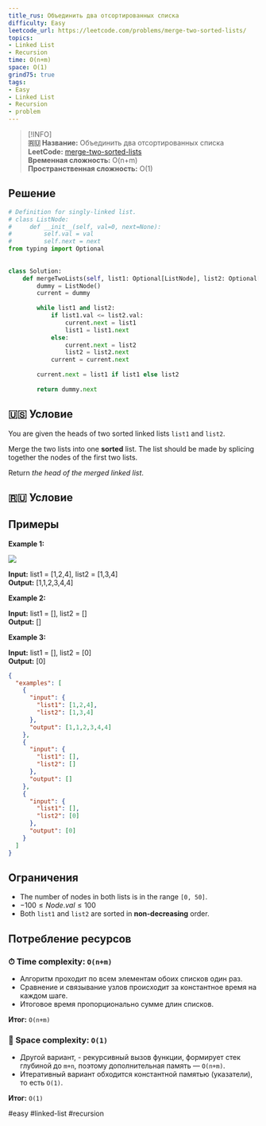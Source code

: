 ```yaml
---
title_rus: Объединить два отсортированных списка
difficulty: Easy
leetcode_url: https://leetcode.com/problems/merge-two-sorted-lists/
topics:
- Linked List
- Recursion
time: O(n+m)
space: O(1)
grind75: true
tags:
- Easy
- Linked List
- Recursion
- problem
---
```


> [!INFO]  
> **🇷🇺 Название:** Объединить два отсортированных списка  
> **LeetCode:** [merge-two-sorted-lists](https://leetcode.com/problems/merge-two-sorted-lists/)  
> **Временная сложность:** O(n+m)  
> **Пространственная сложность:** O(1)  

## Решение

```python
# Definition for singly-linked list.  
# class ListNode:  
#     def __init__(self, val=0, next=None):  
#         self.val = val  
#         self.next = next  
from typing import Optional  
  
  
class Solution:  
    def mergeTwoLists(self, list1: Optional[ListNode], list2: Optional[ListNode]) -> Optional[ListNode]:  
        dummy = ListNode()  
        current = dummy  
  
        while list1 and list2:  
            if list1.val <= list2.val:  
                current.next = list1  
                list1 = list1.next  
            else:  
                current.next = list2  
                list2 = list2.next  
            current = current.next  
  
        current.next = list1 if list1 else list2  
  
        return dummy.next
```

## 🇺🇸 Условие

You are given the heads of two sorted linked lists `list1` and `list2`.

Merge the two lists into one **sorted** list. The list should be made by splicing together the nodes of the first two lists.

Return _the head of the merged linked list_.

## 🇷🇺 Условие

<!-- Место для вставки перевода на русском языке -->

## Примеры

**Example 1:**

![](https://assets.leetcode.com/uploads/2020/10/03/merge_ex1.jpg)

**Input:** list1 = [1,2,4], list2 = [1,3,4]  
**Output:** [1,1,2,3,4,4]  

**Example 2:**

**Input:** list1 = [], list2 = []  
**Output:** []  

**Example 3:**

**Input:** list1 = [], list2 = [0]  
**Output:** [0]  

```json
{
  "examples": [
    {
      "input": {
        "list1": [1,2,4],
        "list2": [1,3,4]
      },
      "output": [1,1,2,3,4,4]
    },
    {
      "input": {
        "list1": [],
        "list2": []
      },
      "output": []
    },
    {
      "input": {
        "list1": [],
        "list2": [0]
      },
      "output": [0]
    }
  ]
}
```

## Ограничения

- The number of nodes in both lists is in the range `[0, 50]`.
- $-100 \leq Node.val \leq 100$
- Both `list1` and `list2` are sorted in **non-decreasing** order.

## Потребление ресурсов
### ⏱ Time complexity: `O(n+m)`

- Алгоритм проходит по всем элементам обоих списков один раз.
- Сравнение и связывание узлов происходит за константное время на каждом шаге.
- Итоговое время пропорционально сумме длин списков.

**Итог:** `O(n+m)`

### 🧠 Space complexity: `O(1)`

- Другой вариант, - рекурсивный вызов функции, формирует стек глубиной до `m+n`, поэтому дополнительная память — `O(n+m)`.
- Итеративный вариант обходится константной памятью (указатели), то есть `O(1)`.

**Итог:** `O(1)`

#easy #linked-list #recursion
